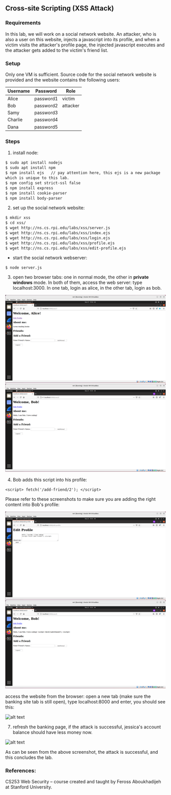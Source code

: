 ## Cross-site Scripting (XSS Attack)

### Requirements 

In this lab, we will work on a social network website. An attacker, who is also a user on this website, injects a javascript into its profile, and when a victim visits the attacker's profile page, the injected javascript executes and the attacker gets added to the victim's friend list.

### Setup

Only one VM is sufficient. Source code for the social network website is provided and the website contains the following users:

|  Username |  Password   |  Role    |
|-----------|-------------|----------|
|  Alice    |  password1  | victim   |
|  Bob      |  password2  | attacker |
|  Samy     |  password3  |          |
|  Charlie  |  password4  |          |
|  Dana     |  password5  |          |

### Steps

1. install node:

```console
$ sudo apt install nodejs
$ sudo apt install npm
$ npm install ejs	// pay attention here, this ejs is a new package which is unique to this lab.
$ npm config set strict-ssl false
$ npm install express
$ npm install cookie-parser
$ npm install body-parser
```

2. set up the social network website:

```console
$ mkdir xss
$ cd xss/
$ wget http://ns.cs.rpi.edu/labs/xss/server.js
$ wget http://ns.cs.rpi.edu/labs/xss/index.ejs
$ wget http://ns.cs.rpi.edu/labs/xss/login.ejs
$ wget http://ns.cs.rpi.edu/labs/xss/profile.ejs
$ wget http://ns.cs.rpi.edu/labs/xss/edit-profile.ejs
```

- start the social network webserver:
```console
$ node server.js
```

3. open two browser tabs: one in normal mode, the other in **private windows** mode. In both of them, access the web server: type localhost:3000. In one tab, login as alice, in the other tab, login as bob.

![alt text](images/lab-xss-alice-profile.png "Lab xss alice profile")
![alt text](images/lab-xss-bob-profile.png "Lab xss bob profile")

4. Bob adds this script into his profile:

```console
<script> fetch('/add-friend/2'); </script>
``` 

Please refer to these screenshots to make sure you are adding the right content into Bob's profile:

![alt text](images/lab-xss-bob-inject-p1.png "Lab xss attacker injecting script")
![alt text](images/lab-xss-bob-inject-p2.png "Lab xss attacker injecting script")

access the website from the browser: open a new tab (make sure the banking site tab is still open), type localhost:8000 and enter, you should see this:

![alt text](images/lab-csrf-attacker-site.png "Lab csrf attacker")

7. refresh the banking page, if the attack is successful, jessica's account balance should have less money now.

![alt text](images/lab-csrf-attack-success.png "Lab csrf attack success")

As can be seen from the above screenshot, the attack is successful, and this concludes the lab.

### References:

CS253 Web Security – course created and taught by Feross Aboukhadijeh at Stanford University.
